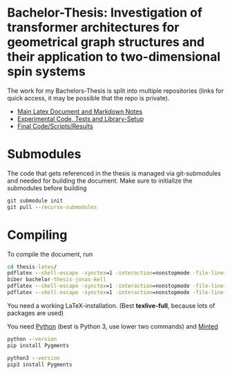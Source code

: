 # Bachelor-Thesis: Investigation of transformer architectures for geometrical graph structures and their application to two-dimensional spin systems

The work for my Bachelors-Thesis is split into multiple repositories (links for quick access, it may be possible that the repo is private).

-   [Main Latex Document and Markdown Notes](https://github.com/jonas-kell/bachelor-thesis-documents)
-   [Experimental Code, Tests and Library-Setup](https://github.com/jonas-kell/bachelor-thesis-experiments)
-   [Final Code/Scripts/Results](https://github.com/jonas-kell/bachelor-thesis-code)

# Submodules

The code that gets referenced in the thesis is managed via git-submodules and needed for building the document. Make sure to initialize the submodules before building

```cmd
git submodule init
git pull --recurse-submodules
```

# Compiling

To compile the document, run

```cmd
cd thesis-latex/
pdflatex --shell-escape -synctex=1 -interaction=nonstopmode -file-line-error bachelor-thesis-jonas-kell.tex
biber bachelor-thesis-jonas-kell
pdflatex --shell-escape -synctex=1 -interaction=nonstopmode -file-line-error bachelor-thesis-jonas-kell.tex
pdflatex --shell-escape -synctex=1 -interaction=nonstopmode -file-line-error bachelor-thesis-jonas-kell.tex
```

You need a working LaTeX-installation. (Best **texlive-full**, because lots of packages are used)

You need [Python](https://www.python.org/) (best is Python 3, use lower two commands) and [Minted](https://ctan.org/pkg/minted?lang=de)

```cmd
python --version
pip install Pygments

python3 --version
pip3 install Pygments
```
